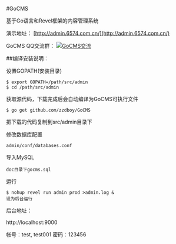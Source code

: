 #GoCMS 

基于Go语言和Revel框架的内容管理系统


演示地址：
[http://admin.6574.com.cn/](http://admin.6574.com.cn/)

GoCMS QQ交流群：
[<a target="_blank" href="http://shang.qq.com/wpa/qunwpa?idkey=320f832b05527901497d4ecbf76f54e7634e94dbc146b3dc413cf8f881fbfe5c"><img border="0" src="http://pub.idqqimg.com/wpa/images/group.png" alt="GoCMS交流" title="GoCMS交流"></a>](345304040)

##编译安装说明：

设置GOPATH(安装目录)

	$ export GOPATH=/path/src/admin
	$ cd /path/src/admin

获取源代码，下载完成后会自动编译为GoCMS可执行文件
	
	$ go get github.com/zzdboy/GoCMS
把下载的代码复制到src/admin目录下

修改数据库配置
	
	admin/conf/databases.conf

导入MySQL

	doc目录下gocms.sql

运行
	
	$ nohup revel run admin prod >admin.log &
	设为后台运行

后台地址：

http://localhost:9000

帐号：test, test001
密码：123456

